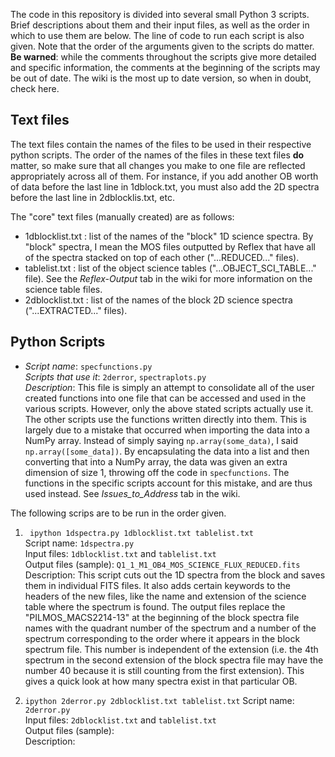 The code in this repository is divided into several small Python 3 scripts. Brief descriptions about them and their input files, as well as the order in which to use them are below. The line of code to run each script is also given. Note that the order of the arguments given to the scripts do matter.  
**Be warned**: while the comments throughout the scripts give more detailed and specific information, the comments at the beginning of the scripts may be out of date. The wiki is the most up to date version, so when in doubt, check here.  

## Text files
The text files contain the names of the files to be used in their respective python scripts. The order of the names of the files in these text files **do** matter, so make sure that all changes you make to one file are reflected appropriately across all of them. For instance, if you add another OB worth of data before the last line in 1dblock.txt, you must also add the 2D spectra before the last line in 2dblocklis.txt, etc.

The "core" text files (manually created) are as follows:  
* 1dblocklist.txt : list of the names of the "block" 1D science spectra. By "block" spectra, I mean the MOS files outputted by Reflex that have all of the spectra stacked on top of each other ("...REDUCED..." files).
* tablelist.txt :  list of the object science tables ("...OBJECT_SCI_TABLE..." file). See the *Reflex-Output* tab in the wiki for more information on the science table files.
* 2dblocklist.txt : list of the names of the block 2D science spectra ("...EXTRACTED..." files).


## Python Scripts
* *Script name*: `specfunctions.py`  
*Scripts that use it*: `2derror`, `spectraplots.py`  
*Description*: This file is simply an attempt to consolidate all of the user created functions into one file that can be accessed and used in the various scripts. However, only the above stated scripts actually use it. The other scripts use the functions written directly into them. This is largely due to a mistake that occurred when importing the data into a NumPy array. Instead of simply saying `np.array(some_data)`, I said `np.array([some_data])`. By encapsulating the data into a list and then converting that into a NumPy array, the data was given an extra dimension of size 1, throwing off the code in `specfunctions`. The functions in the specific scripts account for this mistake, and are thus used instead. See *Issues_to_Address* tab in the wiki.

The following scrips are to be run in the order given.
1. ` ipython 1dspectra.py 1dblocklist.txt tablelist.txt`  
Script name: `1dspectra.py`  
Input files: `1dblocklist.txt` and `tablelist.txt`  
Output files (sample): `Q1_1_M1_OB4_MOS_SCIENCE_FLUX_REDUCED.fits`  
Description: This script cuts out the 1D spectra from the block and saves them in individual FITS files. It also adds certain keywords to the headers of the new files, like the name and extension of the science table where the spectrum is found. The output files replace the "PILMOS_MACS2214-13" at the beginning of the block spectra file names with the quadrant number of the spectrum and a number of the spectrum corresponding to the order where it appears in the block spectrum file. This number is independent of the extension (i.e. the 4th spectrum in the second extension of the block spectra file may have the number 40 because it is still counting from the first extension). This gives a quick look at how many spectra exist in that particular OB.

2. `ipython 2derror.py 2dblocklist.txt tablelist.txt`
Script name: `2derror.py`  
Input files: `2dblocklist.txt` and `tablelist.txt`  
Output files (sample):   
Description:
